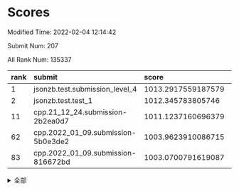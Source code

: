 # Scores

Modified Time: 2022-02-04 12:14:42

Submit Num: 207

All Rank Num: 135337

| rank |               submit               |       score        |       sigma        | pk_num |
| :--- | :--------------------------------- | :----------------- | :----------------- | :----- |
| 1    | jsonzb.test.submission_level_4     | 1013.2917559187579 | 0.7856473595630901 | 2613   |
| 2    | jsonzb.test.test_1                 | 1012.345783805746  | 0.8116118704226575 | 2614   |
| 11   | cpp.21_12_24.submission-2b2ea0d7   | 1011.1237160696379 | 0.7966227107977931 | 2616   |
| 62   | cpp.2022_01_09.submission-5b0e3de2 | 1003.9623910086715 | 0.7121963654096898 | 2618   |
| 83   | cpp.2022_01_09.submission-816672bd | 1003.0700791619087 | 0.7104316899873611 | 2614   |


<details>
<summary>全部</summary>

| rank |                 submit                 |       score        |       sigma        | pk_num |
| :--- | :------------------------------------- | :----------------- | :----------------- | :----- |
| 1    | jsonzb.test.submission_level_4         | 1013.2917559187579 | 0.7856473595630901 | 2613   |
| 2    | jsonzb.test.test_1                     | 1012.345783805746  | 0.8116118704226575 | 2614   |
| 3    | gobigger.level_3.submission_level_3_16 | 1011.9653402384259 | 0.7972325400084905 | 2620   |
| 4    | gobigger.level_3.submission_level_3_15 | 1011.7457794083916 | 0.8004031982709343 | 2615   |
| 5    | gobigger.level_3.submission_level_3_37 | 1011.6093253249023 | 0.7931295139476937 | 2614   |
| 6    | gobigger.level_3.submission_level_3_48 | 1011.5406313205112 | 0.7645375509743121 | 2611   |
| 7    | gobigger.level_3.submission_level_3_19 | 1011.2427140624893 | 0.7769111759632074 | 2615   |
| 8    | gobigger.level_3.submission_level_3_21 | 1011.2089489852607 | 0.7608328100128993 | 2615   |
| 9    | gobigger.level_3.submission_level_3_8  | 1011.1658240759654 | 0.7828505451105097 | 2614   |
| 10   | gobigger.level_3.submission_level_3_23 | 1011.1532719913655 | 0.770028460345528  | 2619   |
| 11   | cpp.21_12_24.submission-2b2ea0d7       | 1011.1237160696379 | 0.7966227107977931 | 2616   |
| 12   | gobigger.level_3.submission_level_3_46 | 1011.0481879709981 | 0.7670954642938471 | 2621   |
| 13   | gobigger.level_3.submission_level_3_3  | 1011.0032129521054 | 0.7734777663536905 | 2614   |
| 14   | gobigger.level_3.submission_level_3_26 | 1010.9805634019868 | 0.7644497391078671 | 2613   |
| 15   | gobigger.level_3.submission_level_3_14 | 1010.9642224824714 | 0.7891943440436825 | 2618   |
| 16   | gobigger.level_3.submission_level_3_42 | 1010.8431632039391 | 0.7436330402769098 | 2613   |
| 17   | gobigger.level_3.submission_level_3_1  | 1010.842588137319  | 0.7763983523239515 | 2612   |
| 18   | gobigger.level_3.submission_level_3_9  | 1010.7979014346272 | 0.7448272954478832 | 2618   |
| 19   | gobigger.level_3.submission_level_3_0  | 1010.7196972865189 | 0.7724125478274831 | 2614   |
| 20   | gobigger.level_3.submission_level_3_32 | 1010.6389875266634 | 0.7776415540924042 | 2615   |
| 21   | gobigger.level_3.submission_level_3_41 | 1010.5930877004898 | 0.7528093739718031 | 2620   |
| 22   | gobigger.level_3.submission_level_3_38 | 1010.3565917460528 | 0.7893307393190728 | 2616   |
| 23   | gobigger.level_3.submission_level_3_49 | 1010.2422070890339 | 0.7677970509276832 | 2611   |
| 24   | gobigger.level_3.submission_level_3_17 | 1010.1703379076524 | 0.7719863309452027 | 2616   |
| 25   | gobigger.level_3.submission_level_3_18 | 1010.0865164735932 | 0.7595553126335878 | 2614   |
| 26   | gobigger.level_3.submission_level_3_31 | 1010.0834840858521 | 0.760699319850087  | 2615   |
| 27   | gobigger.level_3.submission_level_3_25 | 1009.9752601448183 | 0.7585544411388129 | 2614   |
| 28   | gobigger.level_3.submission_level_3_35 | 1009.8814390694737 | 0.756987712376525  | 2613   |
| 29   | gobigger.level_3.submission_level_3_11 | 1009.7453007469564 | 0.7585321565887382 | 2612   |
| 30   | gobigger.level_3.submission_level_3_12 | 1009.6627601441587 | 0.7446325308493226 | 2615   |
| 31   | gobigger.level_3.submission_level_3_36 | 1009.652548611063  | 0.7594126149429296 | 2615   |
| 32   | gobigger.level_3.submission_level_3_29 | 1009.5051224487636 | 0.7750133828401312 | 2617   |
| 33   | gobigger.level_3.submission_level_3_47 | 1009.5047275868691 | 0.7442910935602498 | 2612   |
| 34   | gobigger.level_3.submission_level_3_5  | 1009.4940375990517 | 0.7562728756673133 | 2612   |
| 35   | gobigger.level_3.submission_level_3_45 | 1009.49054317027   | 0.7439028669240231 | 2618   |
| 36   | gobigger.level_3.submission_level_3_30 | 1009.4379926118535 | 0.7595619999586359 | 2614   |
| 37   | gobigger.level_3.submission_level_3_4  | 1009.4292759359514 | 0.7583177230232612 | 2612   |
| 38   | gobigger.level_3.submission_level_3_39 | 1009.3988396141049 | 0.7573385150732301 | 2616   |
| 39   | gobigger.level_3.submission_level_3_6  | 1009.3638007102162 | 0.7736325283225698 | 2616   |
| 40   | gobigger.level_3.submission_level_3_10 | 1009.3276857333694 | 0.7784253296033521 | 2620   |
| 41   | gobigger.level_3.submission_level_3_40 | 1009.258562964525  | 0.746094399825808  | 2618   |
| 42   | gobigger.level_3.submission_level_3_7  | 1009.2153619562982 | 0.7594458276922827 | 2618   |
| 43   | gobigger.level_3.submission_level_3_13 | 1009.1590087216827 | 0.7406830925643847 | 2615   |
| 44   | gobigger.level_3.submission_level_3_34 | 1009.1395859062076 | 0.7664823532510084 | 2612   |
| 45   | gobigger.level_3.submission_level_3_20 | 1009.1225781688403 | 0.7647757078159806 | 2606   |
| 46   | gobigger.level_3.submission_level_3_27 | 1009.1090994063223 | 0.7664852743096836 | 2612   |
| 47   | gobigger.level_3.submission_level_3_2  | 1008.993249039791  | 0.75090697765111   | 2609   |
| 48   | gobigger.level_3.submission_level_3_44 | 1008.9805126101363 | 0.7629876568354244 | 2614   |
| 49   | gobigger.level_3.submission_level_3_28 | 1008.933945938121  | 0.7402889357960494 | 2615   |
| 50   | gobigger.level_3.submission_level_3_43 | 1008.8863645670094 | 0.7196122637267558 | 2611   |
| 51   | gobigger.level_3.submission_level_3_22 | 1008.4944728523521 | 0.7498065478702102 | 2617   |
| 52   | gobigger.level_3.submission_level_3_33 | 1008.4106822649228 | 0.7413646162454534 | 2610   |
| 53   | gobigger.level_3.submission_level_3_24 | 1008.1317628909331 | 0.7393532091284581 | 2615   |
| 54   | gobigger.level_1.submission_level_1_27 | 1004.4640477146702 | 0.7214899351511103 | 2618   |
| 55   | gobigger.level_1.submission_level_1_14 | 1004.4432332296749 | 0.7099446006533593 | 2619   |
| 56   | gobigger.level_1.submission_level_1_18 | 1004.4297234265663 | 0.732324095461184  | 2618   |
| 57   | gobigger.level_1.submission_level_1_15 | 1004.2612471462533 | 0.7208858262319651 | 2619   |
| 58   | gobigger.level_1.submission_level_1_42 | 1004.1845318978072 | 0.7380600777267893 | 2620   |
| 59   | gobigger.level_1.submission_level_1_43 | 1004.1412433051739 | 0.720663645149577  | 2618   |
| 60   | gobigger.level_1.submission_level_1_11 | 1004.0370961985763 | 0.7297736866649256 | 2618   |
| 61   | gobigger.level_1.submission_level_1_40 | 1003.9769835315217 | 0.7242839420887969 | 2616   |
| 62   | cpp.2022_01_09.submission-5b0e3de2     | 1003.9623910086715 | 0.7121963654096898 | 2618   |
| 63   | gobigger.level_1.submission_level_1_31 | 1003.9234311996146 | 0.7081147971230418 | 2617   |
| 64   | gobigger.level_1.submission_level_1_35 | 1003.9025650278323 | 0.7180258702797996 | 2613   |
| 65   | gobigger.level_1.submission_level_1_32 | 1003.8859589618736 | 0.7094920998275701 | 2616   |
| 66   | gobigger.level_1.submission_level_1_5  | 1003.8431229332294 | 0.7213253688344964 | 2619   |
| 67   | gobigger.level_1.submission_level_1_12 | 1003.801771089985  | 0.7124471063178964 | 2615   |
| 68   | gobigger.level_1.submission_level_1_45 | 1003.7846211822382 | 0.713691459637319  | 2616   |
| 69   | gobigger.level_1.submission_level_1_9  | 1003.7746483977148 | 0.7276830533633241 | 2613   |
| 70   | gobigger.level_1.submission_level_1_22 | 1003.6952141446989 | 0.7260511330525997 | 2615   |
| 71   | gobigger.level_1.submission_level_1_36 | 1003.6632868327777 | 0.7230225147780039 | 2614   |
| 72   | gobigger.level_1.submission_level_1_21 | 1003.6613431508276 | 0.7034399309203766 | 2614   |
| 73   | gobigger.level_1.submission_level_1_49 | 1003.638347863525  | 0.7121379226190883 | 2610   |
| 74   | gobigger.level_1.submission_level_1_23 | 1003.6200540568776 | 0.7222071313153928 | 2615   |
| 75   | gobigger.level_1.submission_level_1_48 | 1003.5697017600846 | 0.7129648984974635 | 2615   |
| 76   | gobigger.level_1.submission_level_1_2  | 1003.5244134424154 | 0.710919826231886  | 2614   |
| 77   | gobigger.level_1.submission_level_1_7  | 1003.5135487719696 | 0.7026280828552639 | 2613   |
| 78   | gobigger.level_1.submission_level_1_6  | 1003.362186222026  | 0.7270086239882495 | 2620   |
| 79   | gobigger.level_1.submission_level_1_4  | 1003.3379066486489 | 0.7143216373143713 | 2613   |
| 80   | gobigger.level_1.submission_level_1_16 | 1003.3371855181588 | 0.7137119974972801 | 2616   |
| 81   | gobigger.level_1.submission_level_1_38 | 1003.273509944538  | 0.7111441806442537 | 2623   |
| 82   | gobigger.level_1.submission_level_1_19 | 1003.1685823741237 | 0.7094317676108738 | 2611   |
| 83   | cpp.2022_01_09.submission-816672bd     | 1003.0700791619087 | 0.7104316899873611 | 2614   |
| 84   | gobigger.level_1.submission_level_1_17 | 1003.068008551085  | 0.7170990473465526 | 2615   |
| 85   | gobigger.level_1.submission_level_1_3  | 1003.0364678430016 | 0.71915329444207   | 2619   |
| 86   | gobigger.level_1.submission_level_1_25 | 1003.0231909342798 | 0.7268732864720693 | 2619   |
| 87   | gobigger.level_1.submission_level_1_34 | 1003.0113665217895 | 0.7102239861031416 | 2615   |
| 88   | gobigger.level_1.submission_level_1_1  | 1002.9882029363583 | 0.7164895238868992 | 2613   |
| 89   | gobigger.level_1.submission_level_1_26 | 1002.9534877715214 | 0.7108055416825776 | 2613   |
| 90   | gobigger.level_1.submission_level_1_44 | 1002.894500193546  | 0.6975167986692867 | 2615   |
| 91   | gobigger.level_1.submission_level_1_24 | 1002.8875021122212 | 0.7221617853907991 | 2611   |
| 92   | gobigger.level_1.submission_level_1_8  | 1002.7339587637683 | 0.7115477591190875 | 2610   |
| 93   | gobigger.level_1.submission_level_1_47 | 1002.6936047490179 | 0.7146336064139474 | 2617   |
| 94   | gobigger.level_1.submission_level_1_20 | 1002.6107256432483 | 0.7080243797106639 | 2614   |
| 95   | gobigger.level_1.submission_level_1_37 | 1002.4791166287813 | 0.7125498079330392 | 2621   |
| 96   | gobigger.level_1.submission_level_1_0  | 1002.3182818969686 | 0.7201331154313777 | 2623   |
| 97   | gobigger.level_1.submission_level_1_10 | 1002.105957027616  | 0.7165295699983509 | 2614   |
| 98   | gobigger.level_1.submission_level_1_39 | 1002.0716329674947 | 0.71216864953312   | 2612   |
| 99   | gobigger.level_1.submission_level_1_28 | 1001.9779590346486 | 0.7073422008163148 | 2614   |
| 100  | gobigger.level_1.submission_level_1_30 | 1001.8571550008473 | 0.7227362967801841 | 2611   |
| 101  | gobigger.level_1.submission_level_1_33 | 1001.7150379500276 | 0.7132679566410719 | 2618   |
| 102  | gobigger.level_1.submission_level_1_29 | 1001.6278065456756 | 0.7101511182851654 | 2614   |
| 103  | gobigger.level_1.submission_level_1_41 | 1001.5168018538626 | 0.7122190963923488 | 2618   |
| 104  | gobigger.level_1.submission_level_1_46 | 1001.3638915691292 | 0.7126782236285144 | 2615   |
| 105  | gobigger.level_1.submission_level_1_13 | 1001.0914581091503 | 0.7032341651868569 | 2612   |
| 106  | gobigger.random.submission_random_47   | 997.6056888887969  | 0.6948986511729159 | 2615   |
| 107  | gobigger.random.submission_random_10   | 997.3612198343807  | 0.7010218076211138 | 2614   |
| 108  | gobigger.random.submission_random_44   | 997.3414308423114  | 0.7096189792919965 | 2615   |
| 109  | gobigger.random.submission_random_23   | 996.8178893595328  | 0.7207995273934266 | 2616   |
| 110  | gobigger.random.submission_random_11   | 996.7616058178716  | 0.7050840355763377 | 2617   |
| 111  | gobigger.random.submission_random_3    | 996.7322563116941  | 0.7077207002876805 | 2613   |
| 112  | gobigger.random.submission_random_36   | 996.7208707947339  | 0.7088580833803358 | 2616   |
| 113  | gobigger.random.submission_random_40   | 996.7075393714001  | 0.7022013327789939 | 2618   |
| 114  | gobigger.random.submission_random_29   | 996.6793562636348  | 0.7043533418999769 | 2613   |
| 115  | gobigger.random.submission_random_1    | 996.656789094705   | 0.7140056934083013 | 2615   |
| 116  | gobigger.random.submission_random_15   | 996.6459195277223  | 0.7140991019414348 | 2612   |
| 117  | gobigger.random.submission_random_49   | 996.51977538381    | 0.7196876848261781 | 2615   |
| 118  | gobigger.random.submission_random_22   | 996.4889510587259  | 0.7051036621962619 | 2610   |
| 119  | gobigger.random.submission_random_13   | 996.4521201061133  | 0.7096985809426481 | 2609   |
| 120  | gobigger.random.submission_random_7    | 996.3541005670166  | 0.7025318835796255 | 2621   |
| 121  | gobigger.random.submission_random_32   | 996.2943721689995  | 0.6999925878791193 | 2617   |
| 122  | gobigger.random.submission_random_28   | 996.25889399645    | 0.7225826869230975 | 2610   |
| 123  | gobigger.random.submission_random_16   | 996.2381833040808  | 0.710151371451251  | 2618   |
| 124  | gobigger.random.submission_random_19   | 996.2349102337035  | 0.7156900890450666 | 2615   |
| 125  | gobigger.random.submission_random_18   | 996.2339185320086  | 0.7106371593024868 | 2614   |
| 126  | gobigger.random.submission_random_21   | 996.2207444031343  | 0.705021739758826  | 2618   |
| 127  | gobigger.random.submission_random_37   | 996.2126191348779  | 0.7183755471885324 | 2620   |
| 128  | gobigger.random.submission_random_35   | 996.1668916413697  | 0.7066326391142356 | 2615   |
| 129  | gobigger.random.submission_random_2    | 996.1340829642777  | 0.7058648700777784 | 2618   |
| 130  | gobigger.random.submission_random_0    | 996.0431512279383  | 0.7143272155950409 | 2620   |
| 131  | gobigger.random.submission_random_8    | 996.001744591834   | 0.7059024785496033 | 2620   |
| 132  | gobigger.random.submission_random_38   | 995.989968100629   | 0.7140457606029377 | 2618   |
| 133  | gobigger.random.submission_random_43   | 995.9248746251588  | 0.7109982160614607 | 2614   |
| 134  | gobigger.random.submission_random_48   | 995.8722389531926  | 0.721406686528149  | 2613   |
| 135  | gobigger.random.submission_random_30   | 995.8545543943944  | 0.7225864694220212 | 2618   |
| 136  | gobigger.random.submission_random_41   | 995.5351872988152  | 0.7095886592768793 | 2616   |
| 137  | gobigger.random.submission_random_27   | 995.5331944252199  | 0.7139740071785937 | 2616   |
| 138  | gobigger.random.submission_random_6    | 995.5259155622127  | 0.7024836416067073 | 2617   |
| 139  | gobigger.random.submission_random_34   | 995.3988873263988  | 0.7078330121405885 | 2620   |
| 140  | gobigger.random.submission_random_25   | 995.3843840654263  | 0.7071933347562487 | 2614   |
| 141  | gobigger.random.submission_random_20   | 995.37992761723    | 0.7030819007350064 | 2617   |
| 142  | gobigger.random.submission_random_42   | 995.3798488151115  | 0.717498495652303  | 2614   |
| 143  | gobigger.random.submission_random_46   | 995.3442328890031  | 0.7170345977079812 | 2616   |
| 144  | gobigger.random.submission_random_4    | 995.2554752451867  | 0.7174968878355084 | 2614   |
| 145  | gobigger.random.submission_random_33   | 995.2490281090221  | 0.7091385300259453 | 2617   |
| 146  | gobigger.random.submission_random_26   | 995.1738159860238  | 0.7181065939995835 | 2620   |
| 147  | gobigger.random.submission_random_14   | 995.0964271868861  | 0.7190287688263826 | 2617   |
| 148  | gobigger.random.submission_random_17   | 995.0407134497991  | 0.7113444531600368 | 2614   |
| 149  | gobigger.random.submission_random_45   | 994.9119780615733  | 0.7255313286651267 | 2614   |
| 150  | gobigger.random.submission_random_9    | 994.8582820267847  | 0.7185963223117172 | 2619   |
| 151  | gobigger.random.submission_random_39   | 994.8434069787337  | 0.7105158761885202 | 2614   |
| 152  | gobigger.random.submission_random_12   | 994.8009916616876  | 0.7155341747659478 | 2618   |
| 153  | gobigger.random.submission_random_24   | 994.5994348999883  | 0.7250625205218135 | 2618   |
| 154  | gobigger.random.submission_random_5    | 994.5954888812424  | 0.7152821500889854 | 2614   |
| 155  | gobigger.level_2.submission_level_2_6  | 994.2773125317179  | 0.7133971038284049 | 2623   |
| 156  | gobigger.random.submission_random_31   | 994.0386228385304  | 0.7087314603697875 | 2617   |
| 157  | gobigger.level_2.submission_level_2_14 | 993.83590938332    | 0.7302981756014761 | 2616   |
| 158  | gobigger.level_2.submission_level_2_28 | 993.7984221098892  | 0.7411227946080723 | 2619   |
| 159  | gobigger.level_2.submission_level_2_2  | 993.7403398900359  | 0.7342247511511577 | 2621   |
| 160  | gobigger.level_2.submission_level_2_42 | 993.5825467631355  | 0.7447947871367264 | 2614   |
| 161  | gobigger.level_2.submission_level_2_37 | 993.5127413158164  | 0.7196428648683405 | 2612   |
| 162  | gobigger.level_2.submission_level_2_7  | 993.4595737070337  | 0.7219232999520643 | 2616   |
| 163  | gobigger.level_2.submission_level_2_23 | 993.4411578678988  | 0.7396844875668489 | 2614   |
| 164  | gobigger.level_2.submission_level_2_41 | 993.4329720881066  | 0.737979473307435  | 2615   |
| 165  | gobigger.level_2.submission_level_2_47 | 993.2983866394603  | 0.7455077401485443 | 2614   |
| 166  | gobigger.level_2.submission_level_2_13 | 993.287060601359   | 0.7270569877172379 | 2611   |
| 167  | gobigger.level_2.submission_level_2_9  | 993.2780864826184  | 0.7548499956261887 | 2612   |
| 168  | gobigger.level_2.submission_level_2_1  | 992.9454176806313  | 0.7375312281598668 | 2619   |
| 169  | gobigger.level_2.submission_level_2_4  | 992.8663689863953  | 0.7304824197625042 | 2612   |
| 170  | gobigger.level_2.submission_level_2_17 | 992.8135913271338  | 0.7251165620164242 | 2615   |
| 171  | gobigger.level_2.submission_level_2_21 | 992.7161976324209  | 0.7460172624924981 | 2615   |
| 172  | gobigger.level_2.submission_level_2_40 | 992.6447976392069  | 0.748223962338722  | 2615   |
| 173  | gobigger.level_2.submission_level_2_16 | 992.5540635338879  | 0.7354259774144676 | 2611   |
| 174  | gobigger.level_2.submission_level_2_46 | 992.4826900940815  | 0.7657439610594666 | 2617   |
| 175  | gobigger.level_2.submission_level_2_10 | 992.4300898994848  | 0.7482701787043184 | 2613   |
| 176  | gobigger.level_2.submission_level_2_30 | 992.3496884336653  | 0.7222986011522153 | 2613   |
| 177  | gobigger.level_2.submission_level_2_11 | 992.2766925444315  | 0.7345834315952802 | 2617   |
| 178  | gobigger.level_2.submission_level_2_18 | 992.2551537611685  | 0.7297698174348993 | 2613   |
| 179  | gobigger.level_2.submission_level_2_43 | 992.0136517156409  | 0.7514526294439884 | 2611   |
| 180  | gobigger.level_2.submission_level_2_33 | 992.0062672921242  | 0.749399719535202  | 2617   |
| 181  | gobigger.level_2.submission_level_2_25 | 991.9869781509474  | 0.7388335351974883 | 2616   |
| 182  | gobigger.level_2.submission_level_2_29 | 991.9632941461897  | 0.7389514197001911 | 2617   |
| 183  | gobigger.level_2.submission_level_2_32 | 991.8629288891022  | 0.7606465318527117 | 2616   |
| 184  | gobigger.level_2.submission_level_2_27 | 991.810566800656   | 0.7569581863261744 | 2614   |
| 185  | gobigger.level_2.submission_level_2_35 | 991.728069682879   | 0.756688547301697  | 2611   |
| 186  | gobigger.level_2.submission_level_2_15 | 991.6281540157844  | 0.7459096410875007 | 2614   |
| 187  | gobigger.level_2.submission_level_2_20 | 991.6225839633908  | 0.7509280092346063 | 2621   |
| 188  | gobigger.level_2.submission_level_2_31 | 991.5459911561751  | 0.7549988335285525 | 2619   |
| 189  | gobigger.level_2.submission_level_2_45 | 991.5321324301933  | 0.744562863742411  | 2611   |
| 190  | gobigger.level_2.submission_level_2_39 | 991.4882179241984  | 0.7346529408766682 | 2614   |
| 191  | gobigger.level_2.submission_level_2_8  | 991.472136100607   | 0.7527202803934578 | 2612   |
| 192  | gobigger.level_2.submission_level_2_49 | 991.3996441815607  | 0.7428596368544037 | 2613   |
| 193  | gobigger.level_2.submission_level_2_34 | 991.2768793190073  | 0.737987876947496  | 2616   |
| 194  | gobigger.level_2.submission_level_2_24 | 991.2748558226209  | 0.7536740067413642 | 2618   |
| 195  | gobigger.level_2.submission_level_2_0  | 991.2360857617064  | 0.7595824431078875 | 2612   |
| 196  | gobigger.level_2.submission_level_2_19 | 991.233087775259   | 0.7438900426510833 | 2618   |
| 197  | gobigger.level_2.submission_level_2_26 | 991.2304007439077  | 0.7614852202760954 | 2611   |
| 198  | gobigger.level_2.submission_level_2_36 | 991.1148379235191  | 0.7537596451724008 | 2617   |
| 199  | gobigger.level_2.submission_level_2_12 | 991.1116248585793  | 0.7472439880120847 | 2607   |
| 200  | gobigger.level_2.submission_level_2_22 | 991.0712128735784  | 0.7676086720813985 | 2618   |
| 201  | gobigger.level_2.submission_level_2_3  | 991.0629380332059  | 0.7424928973820841 | 2609   |
| 202  | gobigger.level_2.submission_level_2_48 | 991.0170136583381  | 0.7444220105930598 | 2618   |
| 203  | gobigger.level_2.submission_level_2_5  | 990.6348456669422  | 0.7520780389918358 | 2611   |
| 204  | gobigger.level_2.submission_level_2_38 | 990.6331121288517  | 0.7423440636925898 | 2620   |
| 205  | gobigger.level_2.submission_level_2_44 | 989.9841788449077  | 0.7581179054725123 | 2614   |
| 206  | gobigger.none.submission_none_1        | 977.080537981702   | 1.4161954277299151 | 2617   |
| 207  | gobigger.none.submission_none_0        | 975.7384239482524  | 1.444552238036207  | 2612   |

</details>